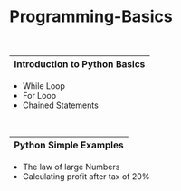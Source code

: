 # Programming-Basics

<br />

|Introduction to Python Basics  |  
|------------------------------ | 
- While Loop                    
- For Loop                     
- Chained Statements           

<br />

|Python Simple Examples | 
|---------------------- | 
- The law of large Numbers      
- Calculating profit after tax of 20%
          
